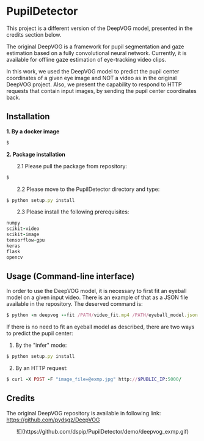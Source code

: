 # **PupilDetector** #

This project is a different version of the DeepVOG model, presented in the credits section below.

The original DeepVOG is a framework for pupil segmentation and gaze estimation based on a fully convolutional neural network.
Currently, it is available for offline gaze estimation of eye-tracking video clips.

In this work, we used the DeepVOG model to predict the pupil center coordinates of a given eye image and NOT a video as in the original DeepVOG project. Also, we present the capability to respond to HTTP requests that contain input images, by sending the pupil center coordinates back.

## Installation ##

**1. By a docker image**
```ruby
$
```

**2. Package installation**

&nbsp;&nbsp;&nbsp;&nbsp;&nbsp;&nbsp;
2.1 Please pull the package from repository:
```ruby
$
```

&nbsp;&nbsp;&nbsp;&nbsp;&nbsp;&nbsp;
2.2 Please move to the PupilDetector directory and type: 
```ruby
$ python setup.py install
```

&nbsp;&nbsp;&nbsp;&nbsp;&nbsp;&nbsp;
2.3 Please install the following prerequisites: 
```ruby
numpy
scikit-video
scikit-image
tensorflow-gpu
keras
flask
opencv
```

## Usage (Command-line interface) ##

In order to use the DeepVOG model, it is necessary to first fit an eyeball model on a given input video. There is an example of that as a JSON file available in the repository. The deserved command is:
```ruby
$ python -m deepvog --fit /PATH/video_fit.mp4 /PATH/eyeball_model.json
```

If there is no need to fit an eyeball model as described, there are two ways to predict the pupil center:
1. By the "infer" mode:
```ruby
$ python setup.py install
```

2. By an HTTP request:
```ruby
$ curl -X POST -F "image_file=@exmp.jpg" http://$PUBLIC_IP:5000/
```

## Credits ##
The original DeepVOG repository is available in following link: https://github.com/pydsgz/DeepVOG

<p align="center">
  ![](https://github.com/dspip/PupilDetector/demo/deepvog_exmp.gif)
</p>
